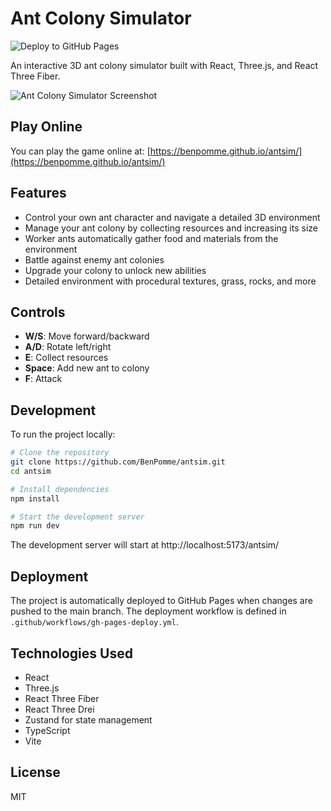 # Ant Colony Simulator

![Deploy to GitHub Pages](https://github.com/BenPomme/antsim/actions/workflows/gh-pages-deploy.yml/badge.svg)

An interactive 3D ant colony simulator built with React, Three.js, and React Three Fiber.

![Ant Colony Simulator Screenshot](./screenshot.png)

## Play Online

You can play the game online at: [https://benpomme.github.io/antsim/](https://benpomme.github.io/antsim/)

## Features

- Control your own ant character and navigate a detailed 3D environment
- Manage your ant colony by collecting resources and increasing its size
- Worker ants automatically gather food and materials from the environment
- Battle against enemy ant colonies
- Upgrade your colony to unlock new abilities
- Detailed environment with procedural textures, grass, rocks, and more

## Controls

- **W/S**: Move forward/backward
- **A/D**: Rotate left/right
- **E**: Collect resources
- **Space**: Add new ant to colony
- **F**: Attack

## Development

To run the project locally:

```bash
# Clone the repository
git clone https://github.com/BenPomme/antsim.git
cd antsim

# Install dependencies
npm install

# Start the development server
npm run dev
```

The development server will start at http://localhost:5173/antsim/

## Deployment

The project is automatically deployed to GitHub Pages when changes are pushed to the main branch. The deployment workflow is defined in `.github/workflows/gh-pages-deploy.yml`.

## Technologies Used

- React
- Three.js
- React Three Fiber
- React Three Drei
- Zustand for state management
- TypeScript
- Vite

## License

MIT
